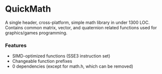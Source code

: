 # QuickMath

A single header, cross-platform, simple math library in under 1300 LOC. Contains common matrix, vector, and quaternion related functions used for graphics/games programming.

### Features
- SIMD-optimized functions (SSE3 instruction set)
- Changeable function prefixes
- 0 dependencies (except for math.h, which can be removed)
